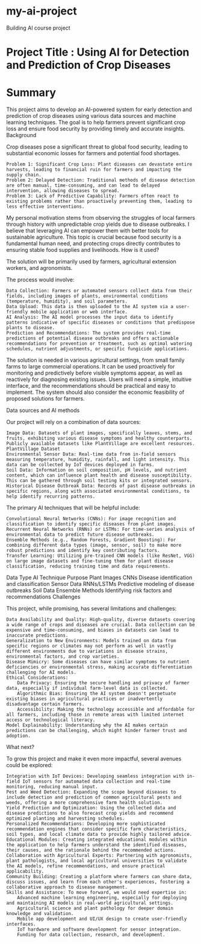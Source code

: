 # my-ai-project
Building AI course project
# Project Title : Using AI for Detection and Prediction of Crop Diseases 

# Summary

This project aims to develop an AI-powered system for early detection and prediction of crop diseases using various data sources and machine learning techniques. The goal is to help farmers prevent significant crop loss and ensure food security by providing timely and accurate insights.
Background

Crop diseases pose a significant threat to global food security, leading to substantial economic losses for farmers and potential food shortages.

    Problem 1: Significant Crop Loss: Plant diseases can devastate entire harvests, leading to financial ruin for farmers and impacting the supply chain.
    Problem 2: Delayed Detection: Traditional methods of disease detection are often manual, time-consuming, and can lead to delayed intervention, allowing diseases to spread.
    Problem 3: Lack of Predictive Capability: Farmers often react to existing problems rather than proactively preventing them, leading to less effective interventions.

My personal motivation stems from observing the struggles of local farmers through history with unpredictable crop yields due to disease outbreaks. I believe that leveraging AI can empower them with better tools for sustainable agriculture. This topic is crucial because food security is a fundamental human need, and protecting crops directly contributes to ensuring stable food supplies and livelihoods.
How is it used?

The solution will be primarily used by farmers, agricultural extension workers, and agronomists.

The process would involve:

    Data Collection: Farmers or automated sensors collect data from their fields, including images of plants, environmental conditions (temperature, humidity), and soil parameters.
    Data Upload: This data is then uploaded to the AI system via a user-friendly mobile application or web interface.
    AI Analysis: The AI model processes the input data to identify patterns indicative of specific diseases or conditions that predispose plants to disease.
    Prediction and Recommendations: The system provides real-time predictions of potential disease outbreaks and offers actionable recommendations for prevention or treatment, such as optimal watering schedules, nutrient adjustments, or specific fungicide applications.

The solution is needed in various agricultural settings, from small family farms to large commercial operations. It can be used proactively for monitoring and predictively before visible symptoms appear, as well as reactively for diagnosing existing issues. Users will need a simple, intuitive interface, and the recommendations should be practical and easy to implement. The system should also consider the economic feasibility of proposed solutions for farmers.



Data sources and AI methods

Our project will rely on a combination of data sources:

    Image Data: Datasets of plant images, specifically leaves, stems, and fruits, exhibiting various disease symptoms and healthy counterparts. Publicly available datasets like PlantVillage are excellent resources. PlantVillage Dataset
    Environmental Sensor Data: Real-time data from in-field sensors measuring temperature, humidity, rainfall, and light intensity. This data can be collected by IoT devices deployed in farms.
    Soil Data: Information on soil composition, pH levels, and nutrient content, which can influence plant health and disease susceptibility. This can be gathered through soil testing kits or integrated sensors.
    Historical Disease Outbreak Data: Records of past disease outbreaks in specific regions, along with associated environmental conditions, to help identify recurring patterns.

The primary AI techniques that will be helpful include:

    Convolutional Neural Networks (CNNs): For image recognition and classification to identify specific diseases from plant images.
    Recurrent Neural Networks (RNNs) or LSTMs: For time-series analysis of environmental data to predict future disease outbreaks.
    Ensemble Methods (e.g., Random Forests, Gradient Boosting): For combining different data types (image, sensor, soil) to make more robust predictions and identify key contributing factors.
    Transfer Learning: Utilizing pre-trained CNN models (like ResNet, VGG) on large image datasets and fine-tuning them for plant disease classification, reducing training time and data requirements.

Data Type	AI Technique	Purpose
Plant Images	CNNs	Disease identification and classification
Sensor Data	RNNs/LSTMs	Predictive modeling of disease outbreaks
Soil Data	Ensemble Methods	Identifying risk factors and recommendations
Challenges

This project, while promising, has several limitations and challenges:

    Data Availability and Quality: High-quality, diverse datasets covering a wide range of crops and diseases are crucial. Data collection can be expensive and time-consuming, and biases in datasets can lead to inaccurate predictions.
    Generalization to New Environments: Models trained on data from specific regions or climates may not perform as well in vastly different environments due to variations in disease strains, environmental factors, and crop varieties.
    Disease Mimicry: Some diseases can have similar symptoms to nutrient deficiencies or environmental stress, making accurate differentiation challenging for AI models.
    Ethical Considerations:
        Data Privacy: Ensuring the secure handling and privacy of farmer data, especially if individual farm-level data is collected.
        Algorithmic Bias: Ensuring the AI system doesn't perpetuate existing biases in agricultural practices or inadvertently disadvantage certain farmers.
        Accessibility: Making the technology accessible and affordable for all farmers, including those in remote areas with limited internet access or technological literacy.
    Model Explainability: Understanding why the AI makes certain predictions can be challenging, which might hinder farmer trust and adoption.

What next?

To grow this project and make it even more impactful, several avenues could be explored:

    Integration with IoT Devices: Developing seamless integration with in-field IoT sensors for automated data collection and real-time monitoring, reducing manual input.
    Pest and Weed Detection: Expanding the scope beyond diseases to include detection and prediction of common agricultural pests and weeds, offering a more comprehensive farm health solution.
    Yield Prediction and Optimization: Using the collected data and disease predictions to also forecast crop yields and recommend optimized planting and harvesting schedules.
    Personalized Recommendations: Developing more sophisticated recommendation engines that consider specific farm characteristics, soil types, and local climate data to provide highly tailored advice.
    Educational Modules: Creating integrated educational modules within the application to help farmers understand the identified diseases, their causes, and the rationale behind the recommended actions.
    Collaboration with Agricultural Experts: Partnering with agronomists, plant pathologists, and local agricultural universities to validate the AI models, refine recommendations, and ensure practical applicability.
    Community Building: Creating a platform where farmers can share data, discuss issues, and learn from each other's experiences, fostering a collaborative approach to disease management.
    Skills and Assistance: To move forward, we would need expertise in:
        Advanced machine learning engineering, especially for deploying and maintaining AI models in real-world agricultural settings.
        Agricultural science and plant pathology for deeper domain knowledge and validation.
        Mobile app development and UI/UX design to create user-friendly interfaces.
        IoT hardware and software development for sensor integration.
        Funding for data collection, research, and development.

